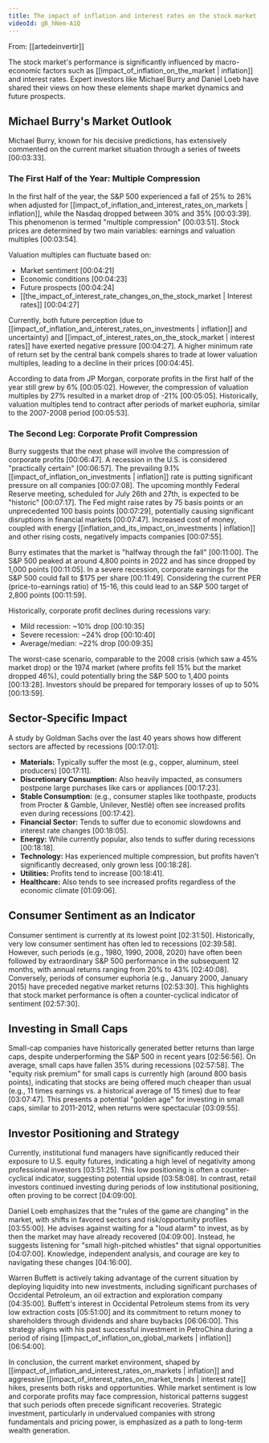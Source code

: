 ```yaml
---
title: The impact of inflation and interest rates on the stock market
videoId: gB_hNem-A1Q
---
```


From: [[artedeinvertir]] <br/> 

The stock market's performance is significantly influenced by macro-economic factors such as [[impact_of_inflation_on_the_market | inflation]] and interest rates. Expert investors like Michael Burry and Daniel Loeb have shared their views on how these elements shape market dynamics and future prospects.

## Michael Burry's Market Outlook

Michael Burry, known for his decisive predictions, has extensively commented on the current market situation through a series of tweets <a class="yt-timestamp" data-t="00:03:33">[00:03:33]</a>.

### The First Half of the Year: Multiple Compression

In the first half of the year, the S&P 500 experienced a fall of 25% to 26% when adjusted for [[impact_of_inflation_and_interest_rates_on_markets | inflation]], while the Nasdaq dropped between 30% and 35% <a class="yt-timestamp" data-t="00:03:39">[00:03:39]</a>. This phenomenon is termed "multiple compression" <a class="yt-timestamp" data-t="00:03:51">[00:03:51]</a>. Stock prices are determined by two main variables: earnings and valuation multiples <a class="yt-timestamp" data-t="00:03:54">[00:03:54]</a>.

Valuation multiples can fluctuate based on:
*   Market sentiment <a class="yt-timestamp" data-t="00:04:21">[00:04:21]</a>
*   Economic conditions <a class="yt-timestamp" data-t="00:04:23">[00:04:23]</a>
*   Future prospects <a class="yt-timestamp" data-t="00:04:24">[00:04:24]</a>
*   [[the_impact_of_interest_rate_changes_on_the_stock_market | Interest rates]] <a class="yt-timestamp" data-t="00:04:27">[00:04:27]</a>

Currently, both future perception (due to [[impact_of_inflation_and_interest_rates_on_investments | inflation]] and uncertainty) and [[impact_of_interest_rates_on_the_stock_market | interest rates]] have exerted negative pressure <a class="yt-timestamp" data-t="00:04:27">[00:04:27]</a>. A higher minimum rate of return set by the central bank compels shares to trade at lower valuation multiples, leading to a decline in their prices <a class="yt-timestamp" data-t="00:04:45">[00:04:45]</a>.

According to data from JP Morgan, corporate profits in the first half of the year still grew by 6% <a class="yt-timestamp" data-t="00:05:02">[00:05:02]</a>. However, the compression of valuation multiples by 27% resulted in a market drop of -21% <a class="yt-timestamp" data-t="00:05:05">[00:05:05]</a>. Historically, valuation multiples tend to contract after periods of market euphoria, similar to the 2007-2008 period <a class="yt-timestamp" data-t="00:05:53">[00:05:53]</a>.

### The Second Leg: Corporate Profit Compression

Burry suggests that the next phase will involve the compression of corporate profits <a class="yt-timestamp" data-t="00:06:47">[00:06:47]</a>. A recession in the U.S. is considered "practically certain" <a class="yt-timestamp" data-t="00:06:57">[00:06:57]</a>. The prevailing 9.1% [[impact_of_inflation_on_investments | inflation]] rate is putting significant pressure on all companies <a class="yt-timestamp" data-t="00:07:08">[00:07:08]</a>. The upcoming monthly Federal Reserve meeting, scheduled for July 26th and 27th, is expected to be "historic" <a class="yt-timestamp" data-t="00:07:17">[00:07:17]</a>. The Fed might raise rates by 75 basis points or an unprecedented 100 basis points <a class="yt-timestamp" data-t="00:07:29">[00:07:29]</a>, potentially causing significant disruptions in financial markets <a class="yt-timestamp" data-t="00:07:47">[00:07:47]</a>. Increased cost of money, coupled with energy [[inflation_and_its_impact_on_investments | inflation]] and other rising costs, negatively impacts companies <a class="yt-timestamp" data-t="00:07:55">[00:07:55]</a>.

Burry estimates that the market is "halfway through the fall" <a class="yt-timestamp" data-t="00:11:00">[00:11:00]</a>. The S&P 500 peaked at around 4,800 points in 2022 and has since dropped by 1,000 points <a class="yt-timestamp" data-t="00:11:05">[00:11:05]</a>. In a severe recession, corporate earnings for the S&P 500 could fall to $175 per share <a class="yt-timestamp" data-t="00:11:49">[00:11:49]</a>. Considering the current PER (price-to-earnings ratio) of 15-16, this could lead to an S&P 500 target of 2,800 points <a class="yt-timestamp" data-t="00:11:59">[00:11:59]</a>.

Historically, corporate profit declines during recessions vary:
*   Mild recession: ~10% drop <a class="yt-timestamp" data-t="00:10:35">[00:10:35]</a>
*   Severe recession: ~24% drop <a class="yt-timestamp" data-t="00:10:40">[00:10:40]</a>
*   Average/median: ~22% drop <a class="yt-timestamp" data-t="00:09:35">[00:09:35]</a>

The worst-case scenario, comparable to the 2008 crisis (which saw a 45% market drop) or the 1974 market (where profits fell 15% but the market dropped 46%), could potentially bring the S&P 500 to 1,400 points <a class="yt-timestamp" data-t="00:13:28">[00:13:28]</a>. Investors should be prepared for temporary losses of up to 50% <a class="yt-timestamp" data-t="00:13:59">[00:13:59]</a>.

## Sector-Specific Impact

A study by Goldman Sachs over the last 40 years shows how different sectors are affected by recessions <a class="yt-timestamp" data-t="00:17:01">[00:17:01]</a>:
*   **Materials:** Typically suffer the most (e.g., copper, aluminum, steel producers) <a class="yt-timestamp" data-t="00:17:11">[00:17:11]</a>.
*   **Discretionary Consumption:** Also heavily impacted, as consumers postpone large purchases like cars or appliances <a class="yt-timestamp" data-t="00:17:23">[00:17:23]</a>.
*   **Stable Consumption:** (e.g., consumer staples like toothpaste, products from Procter & Gamble, Unilever, Nestlé) often see increased profits even during recessions <a class="yt-timestamp" data-t="00:17:42">[00:17:42]</a>.
*   **Financial Sector:** Tends to suffer due to economic slowdowns and interest rate changes <a class="yt-timestamp" data-t="00:18:05">[00:18:05]</a>.
*   **Energy:** While currently popular, also tends to suffer during recessions <a class="yt-timestamp" data-t="00:18:18">[00:18:18]</a>.
*   **Technology:** Has experienced multiple compression, but profits haven't significantly decreased, only grown less <a class="yt-timestamp" data-t="00:18:28">[00:18:28]</a>.
*   **Utilities:** Profits tend to increase <a class="yt-timestamp" data-t="00:18:41">[00:18:41]</a>.
*   **Healthcare:** Also tends to see increased profits regardless of the economic climate <a class="yt-timestamp" data-t="00:19:06">[01:09:06]</a>.

## Consumer Sentiment as an Indicator

Consumer sentiment is currently at its lowest point <a class="yt-timestamp" data-t="02:31:50">[02:31:50]</a>. Historically, very low consumer sentiment has often led to recessions <a class="yt-timestamp" data-t="02:39:58">[02:39:58]</a>. However, such periods (e.g., 1980, 1990, 2008, 2020) have often been followed by extraordinary S&P 500 performance in the subsequent 12 months, with annual returns ranging from 20% to 43% <a class="yt-timestamp" data-t="02:40:08">[02:40:08]</a>. Conversely, periods of consumer euphoria (e.g., January 2000, January 2015) have preceded negative market returns <a class="yt-timestamp" data-t="02:53:30">[02:53:30]</a>. This highlights that stock market performance is often a counter-cyclical indicator of sentiment <a class="yt-timestamp" data-t="02:57:30">[02:57:30]</a>.

## Investing in Small Caps

Small-cap companies have historically generated better returns than large caps, despite underperforming the S&P 500 in recent years <a class="yt-timestamp" data-t="02:56:56">[02:56:56]</a>. On average, small caps have fallen 35% during recessions <a class="yt-timestamp" data-t="02:57:58">[02:57:58]</a>. The "equity risk premium" for small caps is currently high (around 800 basis points), indicating that stocks are being offered much cheaper than usual (e.g., 11 times earnings vs. a historical average of 15 times) due to fear <a class="yt-timestamp" data-t="03:07:47">[03:07:47]</a>. This presents a potential "golden age" for investing in small caps, similar to 2011-2012, when returns were spectacular <a class="yt-timestamp" data-t="03:09:55">[03:09:55]</a>.

## Investor Positioning and Strategy

Currently, institutional fund managers have significantly reduced their exposure to U.S. equity futures, indicating a high level of negativity among professional investors <a class="yt-timestamp" data-t="03:51:25">[03:51:25]</a>. This low positioning is often a counter-cyclical indicator, suggesting potential upside <a class="yt-timestamp" data-t="03:58:08">[03:58:08]</a>. In contrast, retail investors continued investing during periods of low institutional positioning, often proving to be correct <a class="yt-timestamp" data-t="04:09:00">[04:09:00]</a>.

Daniel Loeb emphasizes that the "rules of the game are changing" in the market, with shifts in favored sectors and risk/opportunity profiles <a class="yt-timestamp" data-t="03:55:00">[03:55:00]</a>. He advises against waiting for a "loud alarm" to invest, as by then the market may have already recovered <a class="yt-timestamp" data-t="04:09:00">[04:09:00]</a>. Instead, he suggests listening for "small high-pitched whistles" that signal opportunities <a class="yt-timestamp" data-t="04:07:00">[04:07:00]</a>. Knowledge, independent analysis, and courage are key to navigating these changes <a class="yt-timestamp" data-t="04:16:00">[04:16:00]</a>.

Warren Buffett is actively taking advantage of the current situation by deploying liquidity into new investments, including significant purchases of Occidental Petroleum, an oil extraction and exploration company <a class="yt-timestamp" data-t="04:35:00">[04:35:00]</a>. Buffett's interest in Occidental Petroleum stems from its very low extraction costs <a class="yt-timestamp" data-t="05:51:00">[05:51:00]</a> and its commitment to return money to shareholders through dividends and share buybacks <a class="yt-timestamp" data-t="06:06:00">[06:06:00]</a>. This strategy aligns with his past successful investment in PetroChina during a period of rising [[impact_of_inflation_on_global_markets | inflation]] <a class="yt-timestamp" data-t="06:54:00">[06:54:00]</a>.

In conclusion, the current market environment, shaped by [[impact_of_inflation_and_interest_rates_on_markets | inflation]] and aggressive [[impact_of_interest_rates_on_market_trends | interest rate]] hikes, presents both risks and opportunities. While market sentiment is low and corporate profits may face compression, historical patterns suggest that such periods often precede significant recoveries. Strategic investment, particularly in undervalued companies with strong fundamentals and pricing power, is emphasized as a path to long-term wealth generation.